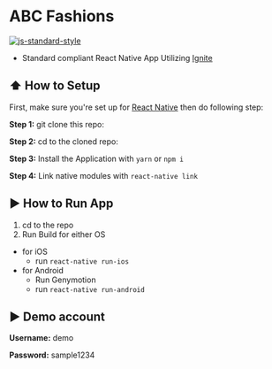 #  ABC Fashions
[![js-standard-style](https://img.shields.io/badge/code%20style-standard-brightgreen.svg?style=flat)](http://standardjs.com/)

* Standard compliant React Native App Utilizing [Ignite](https://github.com/infinitered/ignite)

## :arrow_up: How to Setup

First, make sure you're set up for [React Native](https://facebook.github.io/react-native/docs/getting-started.html#content) then do following step:

**Step 1:** git clone this repo:

**Step 2:** cd to the cloned repo:

**Step 3:** Install the Application with `yarn` or `npm i`

**Step 4:** Link native modules with `react-native link`


## :arrow_forward: How to Run App

1. cd to the repo
2. Run Build for either OS
  * for iOS
    * run `react-native run-ios`
  * for Android
    * Run Genymotion
    * run `react-native run-android`
    
## :arrow_forward: Demo account

**Username:** demo

**Password:** sample1234
